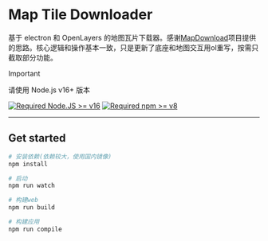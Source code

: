 # Map Tile Downloader

基于 electron 和 OpenLayers 的地图瓦片下载器。感谢[MapDownload](https://github.com/Hxy1992/MapDownload.git)项目提供的思路。核心逻辑和操作基本一致，只是更新了底座和地图交互用ol重写，按需只截取部分功能。

> [!Important]
>
> 请使用 Node.js v16+ 版本
>
> [![Required Node.JS >= v16](https://img.shields.io/static/v1?label=node&message=%3E=16.13&logo=node.js&color)](https://nodejs.org/about/releases/) [![Required npm >= v8](https://img.shields.io/static/v1?label=npm&message=%3E=8.1&logo=npm&color)](https://github.com/npm/cli/releases)

---

## Get started

```bash
# 安装依赖(依赖较大，使用国内镜像)
npm install

# 启动
npm run watch

# 构建web
npm run build

# 构建应用
npm run compile

```

